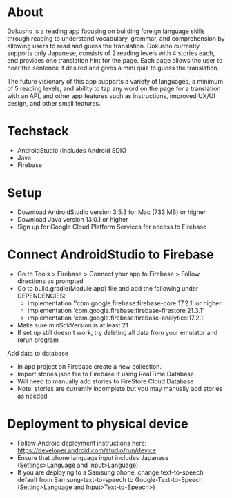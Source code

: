 # About
Dokusho is a reading app focusing on building foreign language skills through reading to understand vocabulary, grammar, and comprehension by allowing users to read and guess the translation. Dokusho currently supports only Japanese, consists of 2 reading levels with 4 stories each, and provides one translation hint for the page. Each page allows the user to hear the sentence if desired and gives a mini quiz to guess the translation. 

The future visionary of this app supports a variety of languages, a minimum of 5 reading levels, and ability to tap any word on the page for a translation with an API, and other app features such as instructions, improved UX/UI design, and other small features.

# Techstack
- AndroidStudio (includes Android SDK)
- Java 
- Firebase

# Setup
- Download AndroidStudio version 3.5.3 for Mac (733 MB) or higher
- Download Java version 13.0.1 or higher
- Sign up for Google Cloud Platform Services for access to Firebase

# Connect AndroidStudio to Firebase
- Go to Tools > Firebase > Connect your app to Firebase > Follow directions as prompted
- Go to build.gradle(Module:app) file and add the following under DEPENDENCIES: 
  - implementation ''com.google.firebase:firebase-core:17.2.1' or higher
  - implementation 'com.google.firebase:firebase-firestore:21.3.1'
  - implementation 'com.google.firebase:firebase-analytics:17.2.1'
- Make sure minSdkVersion is at least 21
- If set up still doesn't work, try deleting all data from your emulator and rerun program

Add data to database 
- In app project on Firebase create a new collection. 
- Import stories.json file to Firebase if using RealTime Database
- Will need to manually add stories to FireStore Cloud Database
- Note: stories are currently incomplete but you may manually add stories as needed

# Deployment to physical device 
- Follow Android deployment instructions here: https://developer.android.com/studio/run/device
- Ensure that phone language input includes Japanese (Settings>Language and Input>Language)
- If you are deploying to a Samsung phone, change text-to-speech default from Samsung-text-to-speech to Google-Text-to-Speech (Setting>Language and Input>Text-to-Speech>)